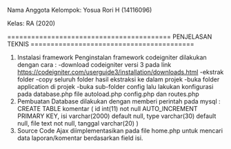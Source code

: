 Nama Anggota Kelompok: Yosua Rori H (14116096)

Kelas: RA (2020)

========================================= PENJELASAN TEKNIS =========================================

1. Instalasi framework Penginstalan framework codeigniter dilakukan dengan cara : -download codeigniter versi 3 pada link https://codeigniter.com/userguide3/installation/downloads.html -ekstrak folder -copy seluruh folder hasil ekstraksi ke dalam projek -buka folder application di projek -buka sub-folder config lalu lakukan konfigurasi pada database.php file autoload.php config.php dan routes.php
2. Pembuatan Database dilakukan dengan memberi perintah pada mysql : CREATE TABLE komentar ( id int(11) not null AUTO_INCREMENT PRIMARY KEY, isi varchar(2000) default null, type varchar(30) default null, file text not null, tanggal varchar(20) )
3. Source Code Ajax diimplementasikan pada file home.php untuk mencari data laporan/komentar berdasarkan field isi.